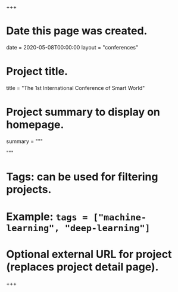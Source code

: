 +++
# Date this page was created.
date = 2020-05-08T00:00:00
layout = "conferences"

# Project title.
title = "The 1st International Conference of Smart World"

# Project summary to display on homepage.
summary = """
 
 """

# Tags: can be used for filtering projects.
# Example: `tags = ["machine-learning", "deep-learning"]`

# Optional external URL for project (replaces project detail page).
+++
